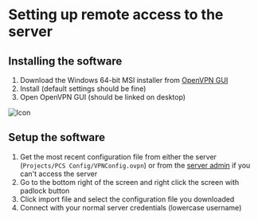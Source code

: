 # Setting up remote access to the server

## Installing the software

1. Download the Windows 64-bit MSI installer from [OpenVPN GUI](https://openvpn.net/community-downloads/)
2. Install (default settings should be fine)
3. Open OpenVPN GUI (should be linked on desktop)

![Icon](/Images/openvpn.png)

## Setup the software

1. Get the most recent configuration file from either the server (``Projects/PCS Config/VPNConfig.ovpn``) or from the [server admin](mailto:james@jallerton.co.uk) if you can't access the server
2. Go to the bottom right of the screen and right click the screen with padlock button
3. Click import file and select the configuration file you downloaded
4. Connect with your normal server credentials (lowercase username)
